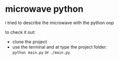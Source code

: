 # microwave python

i tried to describe the microwave with the python oop

to check it out:

 - clone the project
 - use the terminal and at type the project folder:  
 `python main.py` or `./main.py`
 